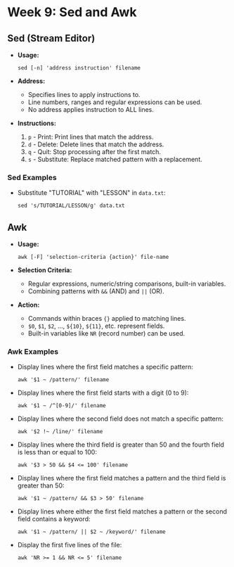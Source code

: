 # Week 9: Sed and Awk

## Sed (Stream Editor)

- **Usage:**
  ```
  sed [-n] 'address instruction' filename
  ```

- **Address:**
  - Specifies lines to apply instructions to.
  - Line numbers, ranges and regular expressions can be used.
  - No address applies instruction to ALL lines.

- **Instructions:**
  1. `p` - Print: Print lines that match the address.
  2. `d` - Delete: Delete lines that match the address.
  3. `q` - Quit: Stop processing after the first match.
  4. `s` - Substitute: Replace matched pattern with a replacement.

### Sed Examples

- Substitute "TUTORIAL" with "LESSON" in `data.txt`:
  ```
  sed 's/TUTORIAL/LESSON/g' data.txt
  ```

## Awk

- **Usage:**
  ```
  awk [-F] 'selection-criteria {action}' file-name
  ```

- **Selection Criteria:**
  - Regular expressions, numeric/string comparisons, built-in variables.
  - Combining patterns with `&&` (AND) and `||` (OR).

- **Action:**
  - Commands within braces `{}` applied to matching lines.
  - `$0`, `$1`, `$2`, ..., `${10}`, `${11}`, etc. represent fields.
  - Built-in variables like `NR` (record number) can be used.

### Awk Examples

- Display lines where the first field matches a specific pattern:
   ```
   awk '$1 ~ /pattern/' filename
   ```

- Display lines where the first field starts with a digit (0 to 9):
   ```
   awk '$1 ~ /^[0-9]/' filename
   ```

- Display lines where the second field does not match a specific pattern:
   ```
   awk '$2 !~ /line/' filename
   ```

- Display lines where the third field is greater than 50 and the fourth field is less than or equal to 100:
   ```
   awk '$3 > 50 && $4 <= 100' filename
   ```

- Display lines where the first field matches a pattern and the third field is greater than 50:
   ```
   awk '$1 ~ /pattern/ && $3 > 50' filename
   ```

- Display lines where either the first field matches a pattern or the second field contains a keyword:
   ```
   awk '$1 ~ /pattern/ || $2 ~ /keyword/' filename
   ```

- Display the first five lines of the file:
   ```
   awk 'NR >= 1 && NR <= 5' filename
   ```
